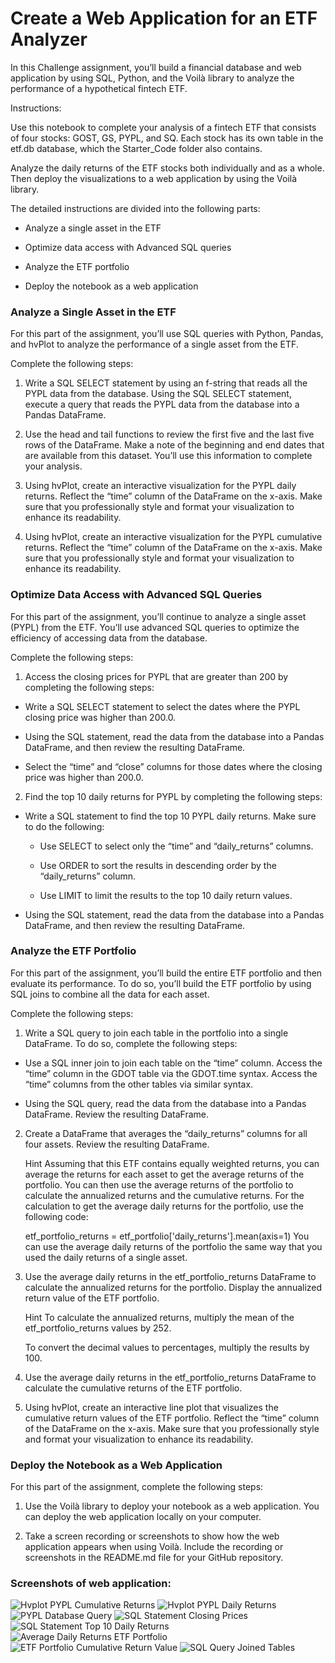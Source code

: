 # Create a Web Application for an ETF Analyzer
In this Challenge assignment, you’ll build a financial database and web application by using SQL, Python, and the Voilà library to analyze the performance of a hypothetical fintech ETF.

Instructions:

Use this notebook to complete your analysis of a fintech ETF that consists of four stocks: GOST, GS, PYPL, and SQ. Each stock has its own table in the etf.db database, which the Starter_Code folder also contains.

Analyze the daily returns of the ETF stocks both individually and as a whole. Then deploy the visualizations to a web application by using the Voilà library.

The detailed instructions are divided into the following parts:

- Analyze a single asset in the ETF

- Optimize data access with Advanced SQL queries

- Analyze the ETF portfolio

- Deploy the notebook as a web application

### Analyze a Single Asset in the ETF
For this part of the assignment, you’ll use SQL queries with Python, Pandas, and hvPlot to analyze the performance of a single asset from the ETF.

Complete the following steps:

1. Write a SQL SELECT statement by using an f-string that reads all the PYPL data from the database. Using the SQL SELECT statement, execute a query that reads the PYPL data from the database into a Pandas DataFrame.

2. Use the head and tail functions to review the first five and the last five rows of the DataFrame. Make a note of the beginning and end dates that are available from this dataset. You’ll use this information to complete your analysis.

3. Using hvPlot, create an interactive visualization for the PYPL daily returns. Reflect the “time” column of the DataFrame on the x-axis. Make sure that you professionally style and format your visualization to enhance its readability.

4. Using hvPlot, create an interactive visualization for the PYPL cumulative returns. Reflect the “time” column of the DataFrame on the x-axis. Make sure that you professionally style and format your visualization to enhance its readability.

### Optimize Data Access with Advanced SQL Queries
For this part of the assignment, you’ll continue to analyze a single asset (PYPL) from the ETF. You’ll use advanced SQL queries to optimize the efficiency of accessing data from the database.

Complete the following steps:

1. Access the closing prices for PYPL that are greater than 200 by completing the following steps:

- Write a SQL SELECT statement to select the dates where the PYPL closing price was higher than 200.0.

- Using the SQL statement, read the data from the database into a Pandas DataFrame, and then review the resulting DataFrame.

- Select the “time” and “close” columns for those dates where the closing price was higher than 200.0.

2. Find the top 10 daily returns for PYPL by completing the following steps:

- Write a SQL statement to find the top 10 PYPL daily returns. Make sure to do the following:

    - Use SELECT to select only the “time” and “daily_returns” columns.

    - Use ORDER to sort the results in descending order by the “daily_returns” column.

    - Use LIMIT to limit the results to the top 10 daily return values.

- Using the SQL statement, read the data from the database into a Pandas DataFrame, and then review the resulting DataFrame.

### Analyze the ETF Portfolio
For this part of the assignment, you’ll build the entire ETF portfolio and then evaluate its performance. To do so, you’ll build the ETF portfolio by using SQL joins to combine all the data for each asset.

Complete the following steps:

1. Write a SQL query to join each table in the portfolio into a single DataFrame. To do so, complete the following steps:

- Use a SQL inner join to join each table on the “time” column. Access the “time” column in the GDOT table via the GDOT.time syntax. Access the “time” columns from the other tables via similar syntax.

- Using the SQL query, read the data from the database into a Pandas DataFrame. Review the resulting DataFrame.

2. Create a DataFrame that averages the “daily_returns” columns for all four assets. Review the resulting DataFrame.

    Hint Assuming that this ETF contains equally weighted returns, you can average the returns for each asset to get the average returns of the portfolio. You can then use the average returns of the portfolio to calculate the annualized returns and the cumulative returns. For the calculation to get the average daily returns for the portfolio, use the following code:

    etf_portfolio_returns = etf_portfolio['daily_returns'].mean(axis=1)
You can use the average daily returns of the portfolio the same way that you used the daily returns of a single asset.

3. Use the average daily returns in the etf_portfolio_returns DataFrame to calculate the annualized returns for the portfolio. Display the annualized return value of the ETF portfolio.

    Hint To calculate the annualized returns, multiply the mean of the etf_portfolio_returns values by 252.

    To convert the decimal values to percentages, multiply the results by 100.

1. Use the average daily returns in the etf_portfolio_returns DataFrame to calculate the cumulative returns of the ETF portfolio.

2. Using hvPlot, create an interactive line plot that visualizes the cumulative return values of the ETF portfolio. Reflect the “time” column of the DataFrame on the x-axis. Make sure that you professionally style and format your visualization to enhance its readability.

### Deploy the Notebook as a Web Application
For this part of the assignment, complete the following steps:

1. Use the Voilà library to deploy your notebook as a web application. You can deploy the web application locally on your computer.

2. Take a screen recording or screenshots to show how the web application appears when using Voilà. Include the recording or screenshots in the README.md file for your GitHub repository.

### Screenshots of web application:
![Hvplot PYPL Cumulative Returns](./images/Hvplot_PYPL_Cumulative_Returns.png)
![Hvplot PYPL Daily Returns](./images/Hvplot_PYPL_Daily_Returns.png)
![PYPL Database Query](./images/PYPL_Database_Query.png)
![SQL Statement Closing Prices](./images/SQL_statement_Closing_Prices.png)
![SQL Statement Top 10 Daily Returns](./images/SQL_statement_top10_daily_returns.png)
![Average Daily Returns ETF Portfolio](./images/Average_Daily_Returns_ETF_portfolio.png)
![ETF Portfolio Cumulative Return Value](./images/ETF_portfolio_cumulative_return_value.png)
![SQL Query Joined Tables](./images/SQL_query_joined_tables.png)
